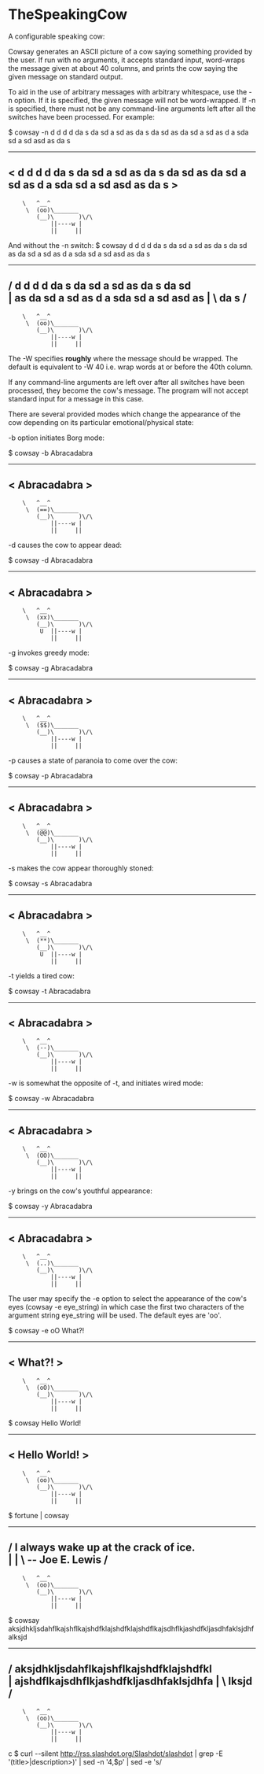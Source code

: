 # TheSpeakingCow

A configurable speaking cow:

Cowsay generates an ASCII picture of a cow saying something provided by the user.  If run with no arguments, 
it accepts standard input, word-wraps the message given at about 40 columns, and prints the cow saying the 
given message on standard output.

To aid in the use of arbitrary messages with arbitrary whitespace, use the -n option.  If it is specified, 
the given message  will  not be  word-wrapped. If -n is specified, there must not be any command-line arguments
left after all the switches have been processed.
For example:

$ cowsay -n
d d d d da s da sd a sd as da s da sd as da sd a sd as d a sda sd a sd asd as da s
 ____________________________________________________________________________________
< d d d d da s da sd a sd as da s da sd as da sd a sd as d a sda sd a sd asd as da s >
 ------------------------------------------------------------------------------------
        \   ^__^
         \  (oo)\_______
            (__)\       )\/\
                ||----w |
                ||     ||


And without the -n switch:
$ cowsay
d d d d da s da sd a sd as da s da sd as da sd a sd as d a sda sd a sd asd as da s
 _________________________________________
/ d d d d da s da sd a sd as da s da sd   \
| as da sd a sd as d a sda sd a sd asd as |
\ da s                                    /
 -----------------------------------------
        \   ^__^
         \  (oo)\_______
            (__)\       )\/\
                ||----w |
                ||     ||



The -W specifies **roughly** where the message should be wrapped. The default is equivalent to -W 40 i.e.
wrap words at or before the 40th column.

If  any  command-line  arguments are left over after all switches have been processed,
they become the cow's message.  The program will not accept standard input for a message in this case.

There are several provided modes which change the appearance of the cow depending on its particular
emotional/physical state:

-b option initiates Borg mode:

$ cowsay -b Abracadabra
 _____________
< Abracadabra >
 -------------
        \   ^__^
         \  (==)\_______
            (__)\       )\/\
                ||----w |
                ||     ||




-d causes the cow to appear dead:

$ cowsay -d Abracadabra
 _____________
< Abracadabra >
 -------------
        \   ^__^
         \  (xx)\_______
            (__)\       )\/\
             U  ||----w |
                ||     ||




-g invokes greedy mode:

$ cowsay -g Abracadabra
 _____________
< Abracadabra >
 -------------
        \   ^__^
         \  ($$)\_______
            (__)\       )\/\
                ||----w |
                ||     ||




-p causes a state of paranoia to come over the cow:

$ cowsay -p Abracadabra
 _____________
< Abracadabra >
 -------------
        \   ^__^
         \  (@@)\_______
            (__)\       )\/\
                ||----w |
                ||     ||




-s makes the cow appear thoroughly stoned:

$ cowsay -s Abracadabra
 _____________
< Abracadabra >
 -------------
        \   ^__^
         \  (**)\_______
            (__)\       )\/\
             U  ||----w |
                ||     ||






-t yields a tired cow:

$ cowsay -t Abracadabra
 _____________
< Abracadabra >
 -------------
        \   ^__^
         \  (--)\_______
            (__)\       )\/\
                ||----w |
                ||     ||




-w is somewhat the opposite of -t, and initiates wired mode:

$ cowsay -w Abracadabra
 _____________
< Abracadabra >
 -------------
        \   ^__^
         \  (OO)\_______
            (__)\       )\/\
                ||----w |
                ||     ||



-y brings on the cow's youthful appearance:

$ cowsay -y Abracadabra
 _____________
< Abracadabra >
 -------------
        \   ^__^
         \  (..)\_______
            (__)\       )\/\
                ||----w |
                ||     ||






The  user  may specify the -e option to select the appearance of the cow's eyes (cowsay -e eye_string)
in which case the first two characters of the argument string eye_string will be used. 
The default eyes are 'oo'.

$ cowsay -e oO
What?!
 ________
< What?! >
 --------
        \   ^__^
         \  (oO)\_______
            (__)\       )\/\
                ||----w |
                ||     ||



$ cowsay Hello World!
 ______________
< Hello World! >
 --------------
        \   ^__^
         \  (oo)\_______
            (__)\       )\/\
                ||----w |
                ||     ||


$ fortune | cowsay
 _______________________________________
/ I always wake up at the crack of ice. \
|                                       |
\ -- Joe E. Lewis                       /
 ---------------------------------------
        \   ^__^
         \  (oo)\_______
            (__)\       )\/\
                ||----w |
                ||     ||



$ cowsay aksjdhkljsdahflkajshflkajshdfklajshdfklajshdflkajsdhflkjashdfkljasdhfaklsjdhfalksjd
 _________________________________________
/ aksjdhkljsdahflkajshflkajshdfklajshdfkl \
| ajshdflkajsdhflkjashdfkljasdhfaklsjdhfa |
\ lksjd                                   /
 -----------------------------------------
        \   ^__^
         \  (oo)\_______
            (__)\       )\/\
                ||----w |
                ||     ||

c
$ curl --silent http://rss.slashdot.org/Slashdot/slashdot | grep -E '(title>|description>)' | sed -n '4,$p' | sed -e 's/<title>//' -e 's/<\/title>//' -e 's/<description>/   /' -e 's/<\/description>//' | head -2 | cowsay
 _________________________________________
/ NVIDIA's GeForce GTX 980 Ti Costs $350  \
| Less Than TITAN X, Performs Similarly   |
|                                         |
| Deathspawner writes: In advance of the  |
| rumored pending launch of AMD's         |
| next-generation Radeon graphics cards,  |
| NVIDIA has decided to pull no punches   |
| and release a seriously tempting GTX    |
| 980 Ti at $649. It's tempting both      |
| because the extra $150 it costs over    |
| the GTX 980 more than makes up for it   |
| in performance gained, and despite it   |
| coming really close to the performance  |
| of TITAN X, it costs $350 less. AMD's   |
| job might just have become a bit        |
| harder. Vigile adds The GTX 980 Ti has  |
| 6GB of memory (versus 12GB for the GTX  |
| Titan X) but PC Perspective's review    |
| shows no negative side effects of the   |
| drop. This implementation of the GM200  |
| GPU uses 2,816 CUDA cores rather than   |
| the 3,072 cores of the Titan X, but     |
| thanks to higher average Boost clocks,  |
| performance between the two cards is    |
| identical. And at Hot Hardware, another |
| equally positive, benchmark-laden       |
\ review.                                 /
 -----------------------------------------
        \   ^__^
         \  (oo)\_______
            (__)\       )\/\
                ||----w |
                ||     ||


C



Create another program: cowthink. It is the same program as before, but the cow will think its message instead of saying it:

$ fortune computers | cowthink -p
 _________________________________________
( I wish you humans would leave me alone. )
 -----------------------------------------
        o   ^__^
         o  (@@)\_______
            (__)\       )\/\
                ||----w |
                ||     ||


$ fortune startrek | cowthink -p
 _________________________________________
( Extreme feminine beauty is always       )
( disturbing.                             )
(                                         )
( -- Spock, "The Cloud Minders", stardate )
( 5818.4                                  )
 -----------------------------------------
        o   ^__^
         o  (@@)\_______
            (__)\       )\/\
                ||----w |
                ||     ||
                

This program should use the same library(-ies) as the first one and should reuse as much as possible (NO COPY PASTE!).
Both programs should be short. Most of the code should be in reusable library(-ies).
Programs should only consist of logic specific for thinking/speaking cow.

You should think in terms of objects (classes).
